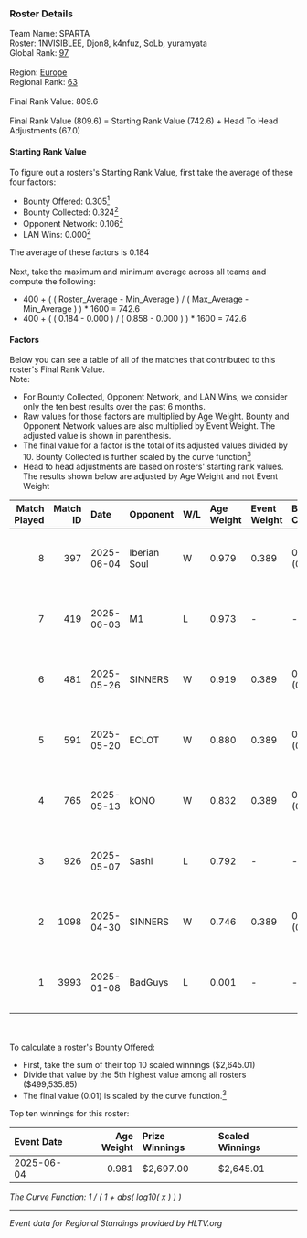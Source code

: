 ### Roster Details<br />
Team Name: SPARTA<br />
Roster: 1NVISIBLEE, Djon8, k4nfuz, SoLb, yuramyata<br />
Global Rank: [97](../../standings_global_2025_07_07.md)<br />
<br />
Region: [Europe]( ../../standings_europe_2025_07_07.md)<br />
Regional Rank: [63]( ../../standings_europe_2025_07_07.md)<br />
<br />
Final Rank Value:  809.6<br />
<br />
Final Rank Value (809.6) = Starting Rank Value (742.6) + Head To Head Adjustments (67.0)<br />

#### Starting Rank Value<br />
To figure out a rosters's Starting Rank Value, first take the average of these four factors:<br />
- Bounty Offered: 0.305[<sup>1</sup>](#table2)
- Bounty Collected: 0.324[<sup>2</sup>](#table1)
- Opponent Network: 0.106[<sup>2</sup>](#table1)
- LAN Wins: 0.000[<sup>2</sup>](#table1)

The average of these factors is 0.184<br />
<br />
Next, take the maximum and minimum average across all teams and compute the following:<br />
- 400 + ( ( Roster_Average - Min_Average ) / ( Max_Average - Min_Average ) ) * 1600 = 742.6
- 400 + ( ( 0.184 - 0.000 ) / ( 0.858 - 0.000 ) ) * 1600 = 742.6


#### Factors<br />
Below you can see a table of all of the matches that contributed to this roster's Final Rank Value.<br />
Note:<br />

- For Bounty Collected, Opponent Network, and LAN Wins, we consider only the ten best results over the past 6 months.
- Raw values for those factors are multiplied by Age Weight. Bounty and Opponent Network values are also multiplied by Event Weight. The adjusted value is shown in parenthesis.
- The final value for a factor is the total of its adjusted values divided by 10. Bounty Collected is further scaled by the curve function[<sup>3</sup>](#curveFunction)
- Head to head adjustments are based on rosters' starting rank values. The results shown below are adjusted by Age Weight and not Event Weight
<span id="table1"></span><br />


| Match Played | Match ID | Date       | Opponent     | W/L | Age Weight | Event Weight | Bounty Collected | Opponent Network | LAN Wins  | H2H Adj. | Roster                                      |
| -: | -: | :- | :- | :- | :- | :- | :- | :- | :- | -: | :- |
|            8 |      397 | 2025-06-04 | Iberian Soul | W   | 0.979      | 0.389        | 0.077 (0.030)    | 0.974 (0.371)    | 0 (0.000) |    23.60 | 1NVISIBLEE, Djon8, k4nfuz, SoLb, yuramyata  |
|            7 |      419 | 2025-06-03 | M1           | L   | 0.973      | -            | -                | -                | -         |   -14.20 | 1NVISIBLEE, Djon8, k4nfuz, SoLb, yuramyata  |
|            6 |      481 | 2025-05-26 | SINNERS      | W   | 0.919      | 0.389        | 0.030 (0.011)    | 0.553 (0.198)    | 0 (0.000) |    19.15 | 1NVISIBLEE, Djon8, k4nfuz, SoLb, yuramyata  |
|            5 |      591 | 2025-05-20 | ECLOT        | W   | 0.880      | 0.389        | 0.095 (0.033)    | 0.876 (0.300)    | 0 (0.000) |    20.13 | 1NVISIBLEE, Djon8, k4nfuz, SoLb, yuramyata  |
|            4 |      765 | 2025-05-13 | kONO         | W   | 0.832      | 0.389        | 0.000 (0.000)    | 0.079 (0.026)    | 0 (0.000) |     6.32 | 1NVISIBLEE, Djon8, k4nfuz, SoLb, yuramyata  |
|            3 |      926 | 2025-05-07 | Sashi        | L   | 0.792      | -            | -                | -                | -         |    -6.12 | 1NVISIBLEE, Djon8, k4nfuz, SoLb, yuramyata  |
|            2 |     1098 | 2025-04-30 | SINNERS      | W   | 0.746      | 0.389        | 0.030 (0.009)    | 0.553 (0.161)    | 0 (0.000) |    18.13 | 1NVISIBLEE, Djon8, k4nfuz, SoLb, yuramyata  |
|            1 |     3993 | 2025-01-08 | BadGuys      | L   | 0.001      | -            | -                | -                | -         |    -0.02 | Djon8, h1ghnesS, SoLb, takanashi, yuramyata |

<br />
<span id="table2"></span><br />
To calculate a roster's Bounty Offered:<br />

- First, take the sum of their top 10 scaled winnings ($2,645.01)
- Divide that value by the 5th highest value among all rosters ($499,535.85)
- The final value (0.01) is scaled by the curve function.[<sup>3</sup>](#curveFunction)

Top ten winnings for this roster:<br />

| Event Date | Age Weight | Prize Winnings | Scaled Winnings |
| :- | -: | :- | :- |
| 2025-06-04 |      0.981 | $2,697.00      | $2,645.01       |


<span id="curveFunction"></span>_The Curve Function: 1 / ( 1 + abs( log10( x ) ) )_<br />

---
_Event data for Regional Standings provided by HLTV.org_<br />
